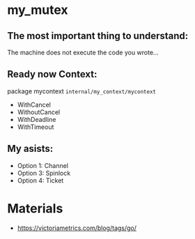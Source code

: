 # my_mutex

## The most important thing to understand:
The machine does not execute the code you wrote...


## Ready now Context:
package mycontext `internal/my_context/mycontext`
- WithCancel
- WithoutCancel
- WithDeadline
- WithTimeout

## My asists:
- Option 1: Channel
- Option 3: Spinlock
- Option 4: Ticket





# Materials
- https://victoriametrics.com/blog/tags/go/